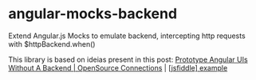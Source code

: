# angular-mocks-backend

Extend Angular.js Mocks to emulate backend, intercepting http requests with $httpBackend.when()

This library is based on ideias present in this post: [Prototype Angular UIs Without A Backend | OpenSource Connections](http://www.opensourceconnections.com/2013/09/16/prototype-angular-uis-without-a-backend/) | [[jsfiddle] example](http://jsfiddle.net/softwaredoug/pCMCQ/9/)

